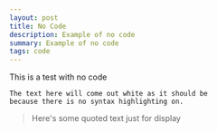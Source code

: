```yaml
---
layout: post
title: No Code
description: Example of no code
summary: Example of no code
tags: code
---
```

This is a test with no code

```
The text here will come out white as it should be
because there is no syntax highlighting on.
```
> Here's some quoted text just for display